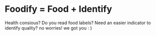 ﻿# Foodify = Food + Identify

Health consious? Do you read food labels? Need an easier indicator to identify quality? no worries! we got you : )
